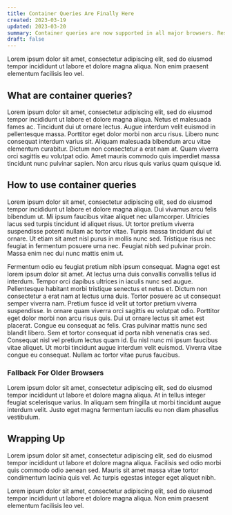 ```yaml
---
title: Container Queries Are Finally Here
created: 2023-03-19
updated: 2023-03-20
summary: Container queries are now supported in all major browsers. Responsive web development will never be the same again.
draft: false
---
```


Lorem ipsum dolor sit amet, consectetur adipiscing elit, sed do eiusmod tempor incididunt ut labore et dolore magna aliqua. Non enim praesent elementum facilisis leo vel.

## What are container queries?

Lorem ipsum dolor sit amet, consectetur adipiscing elit, sed do eiusmod tempor incididunt ut labore et dolore magna aliqua. Netus et malesuada fames ac. Tincidunt dui ut ornare lectus. Augue interdum velit euismod in pellentesque massa. Porttitor eget dolor morbi non arcu risus. Libero nunc consequat interdum varius sit. Aliquam malesuada bibendum arcu vitae elementum curabitur. Dictum non consectetur a erat nam at. Quam viverra orci sagittis eu volutpat odio. Amet mauris commodo quis imperdiet massa tincidunt nunc pulvinar sapien. Non arcu risus quis varius quam quisque id.

## How to use container queries

Lorem ipsum dolor sit amet, consectetur adipiscing elit, sed do eiusmod tempor incididunt ut labore et dolore magna aliqua. Dui vivamus arcu felis bibendum ut. Mi ipsum faucibus vitae aliquet nec ullamcorper. Ultricies lacus sed turpis tincidunt id aliquet risus. Ut tortor pretium viverra suspendisse potenti nullam ac tortor vitae. Turpis massa tincidunt dui ut ornare. Ut etiam sit amet nisl purus in mollis nunc sed. Tristique risus nec feugiat in fermentum posuere urna nec. Feugiat nibh sed pulvinar proin. Massa enim nec dui nunc mattis enim ut.

Fermentum odio eu feugiat pretium nibh ipsum consequat. Magna eget est lorem ipsum dolor sit amet. At lectus urna duis convallis convallis tellus id interdum. Tempor orci dapibus ultrices in iaculis nunc sed augue. Pellentesque habitant morbi tristique senectus et netus et. Dictum non consectetur a erat nam at lectus urna duis. Tortor posuere ac ut consequat semper viverra nam. Pretium fusce id velit ut tortor pretium viverra suspendisse. In ornare quam viverra orci sagittis eu volutpat odio. Porttitor eget dolor morbi non arcu risus quis. Dui ut ornare lectus sit amet est placerat. Congue eu consequat ac felis. Cras pulvinar mattis nunc sed blandit libero. Sem et tortor consequat id porta nibh venenatis cras sed. Consequat nisl vel pretium lectus quam id. Eu nisl nunc mi ipsum faucibus vitae aliquet. Ut morbi tincidunt augue interdum velit euismod. Viverra vitae congue eu consequat. Nullam ac tortor vitae purus faucibus.

### Fallback For Older Browsers

Lorem ipsum dolor sit amet, consectetur adipiscing elit, sed do eiusmod tempor incididunt ut labore et dolore magna aliqua. At in tellus integer feugiat scelerisque varius. In aliquam sem fringilla ut morbi tincidunt augue interdum velit. Justo eget magna fermentum iaculis eu non diam phasellus vestibulum.

## Wrapping Up

Lorem ipsum dolor sit amet, consectetur adipiscing elit, sed do eiusmod tempor incididunt ut labore et dolore magna aliqua. Facilisis sed odio morbi quis commodo odio aenean sed. Mauris sit amet massa vitae tortor condimentum lacinia quis vel. Ac turpis egestas integer eget aliquet nibh.

Lorem ipsum dolor sit amet, consectetur adipiscing elit, sed do eiusmod tempor incididunt ut labore et dolore magna aliqua. Non enim praesent elementum facilisis leo vel.
